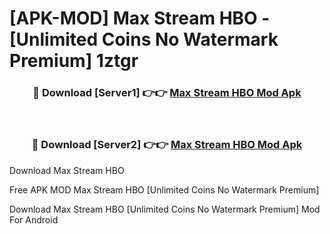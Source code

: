 # [APK-MOD] Max  Stream HBO - [Unlimited Coins No Watermark Premium] 1ztgr



<div align="center">
<h3>🔴 Download [Server1] 👉👉 <a href="https://momento.my/?title=Max__Stream_HBO">Max  Stream HBO Mod Apk</a></h3><br>

<h3>🔴 Download [Server2] 👉👉 <a href="https://momento.my/?title=Max__Stream_HBO">Max  Stream HBO Mod Apk</a></h3>
</div>



Download Max  Stream HBO 

Free APK MOD Max  Stream HBO [Unlimited Coins No Watermark Premium]

Download Max  Stream HBO [Unlimited Coins No Watermark Premium] Mod For Android
